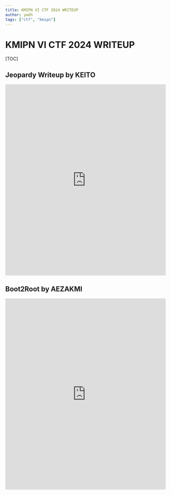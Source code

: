 ```yaml
---
title: KMIPN VI CTF 2024 WRITEUP
author: ywdh
tags: ["ctf", "kmipn"]
---
```


# KMIPN VI CTF 2024 WRITEUP

[TOC]

## Jeopardy Writeup by KEITO

<iframe
  src="https://mozilla.github.io/pdf.js/web/viewer.html?file=https://raw.githubusercontent.com/whyuhurtz/hackmd-blog/main/2024/_assets/Jeopardy_KEITO_Poltek SSN.pdf"
  width="100%"
  height="600px"
  style="border: none;">
</iframe>

## Boot2Root by AEZAKMI

<iframe
  src="https://mozilla.github.io/pdf.js/web/viewer.html?file=https://raw.githubusercontent.com/whyuhurtz/hackmd-blog/main/2024/_assets/Boot2Root_AEZAKMI_Polibatam.pdf"
  width="100%"
  height="600px"
  style="border: none;">
</iframe>
